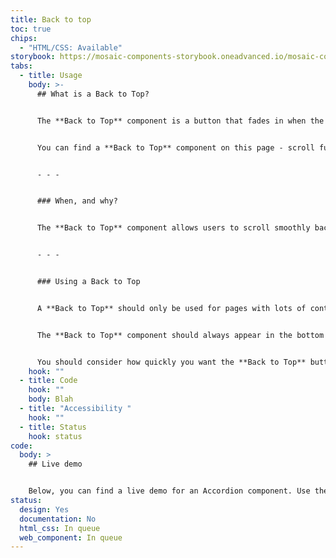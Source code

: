 ```yaml
---
title: Back to top
toc: true
chips:
  - "HTML/CSS: Available"
storybook: https://mosaic-components-storybook.oneadvanced.io/mosaic-components-core/?path=/story/components-back-to-top--default
tabs:
  - title: Usage
    body: >-
      ## What is a Back to Top?


      The **Back to Top** component is a button that fades in when the user has scrolled beyond a specific point on the page, and allows the user to easily navigate back to the top of the page when interacted with. 


      You can find a **Back to Top** component on this page - scroll further down and then you'll see it pop up in the corner


      - - -


      ### When, and why?


      The **Back to Top** component allows users to scroll smoothly back to the top of the page with a single interaction. It enhances the navigation experience for users on pages with lots of content, and lets them get back to the top of the page. It is especially useful when a page has lots of content and reduces the amount of scrolling a user needs to do.


      - - -


      ### Using a Back to Top


      A **Back to Top** should only be used for pages with lots of content - they shouldn't be used on pages with a small amount content that doesn't need much scrolling, as this will add too much visual clutter to the page with minimal return on usability.


      The **Back to Top** component should always appear in the bottom right-hand corner of the page in order to prevent it covering the page's information. 


      You should consider how quickly you want the **Back to Top** button to appear when the user scrolls. The number of pixels the user has to scroll before the button appears can be specified using the "scroll-y" attribute.
    hook: ""
  - title: Code
    hook: ""
    body: Blah
  - title: "Accessibility "
    hook: ""
  - title: Status
    hook: status
code:
  body: >
    ## Live demo


    Below, you can find a live demo for an Accordion component. Use the drop-down menus and radio buttons to view the different Button Types and Variants.
status:
  design: Yes
  documentation: No
  html_css: In queue
  web_component: In queue
---
```

